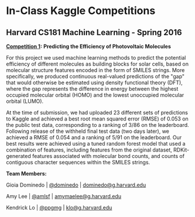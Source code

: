 # In-Class Kaggle Competitions

## Harvard CS181 Machine Learning - Spring 2016

**[Competition 1](https://inclass.kaggle.com/c/cs181-s16-practical-1-predicting-the-efficiency-of-photovoltaic-molecules):** **Predicting the Efficiency of Photovoltaic Molecules**

For this project we used machine learning methods to predict the potential efficiency of different molecules as building blocks for solar cells, based on molecular structure features encoded in the form of SMILES strings.  More specifically, we produced continuous real-valued predictions of the "gap" that would otherwise be estimated using density functional theory (DFT), where the gap represents the difference in energy between the highest occupied molecular orbital (HOMO) and the lowest unoccupied molecular orbital (LUMO).

At the time of submission, we had uploaded 23 different sets of predictions to Kaggle and achieved a best root mean squared error (RMSE) of 0.053 on the public test data, corresponding to a ranking of 3/86 on the leaderboard. Following release of the withheld final test data (two days later), we achieved a RMSE of 0.054 and a ranking of 5/91 on the leaderboard. Our best results were achieved using a tuned random forest model that used a combination of features, including features from the original dataset, RDKit-generated features associated with molecular bond counts, and counts of contiguous character sequences within the SMILES strings.



**Team Members:**

Gioia Dominedo  |  [@dominedo](https://github.com/dominedo)  |  dominedo@g.harvard.edu

Amy Lee  |  [@amlsf](https://github.com/amlsf)  |  amymaelee@g.harvard.edu

Kendrick Lo  |  [@ppgmg](https://github.com/ppgmg)  |  klo@g.harvard.edu

